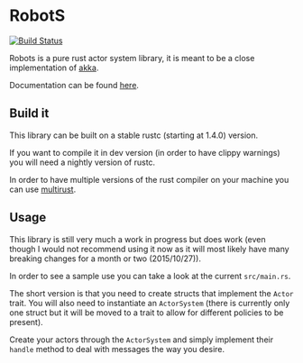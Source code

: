# RobotS

[![Build Status](https://travis-ci.org/gamazeps/RobotS.svg?branch=travis__test)](https://travis-ci.org/gamazeps/RobotS)

Robots is a pure rust actor system library, it is meant to be a close implementation of [akka](akka.io).

Documentation can be found [here](http://gamazeps.github.io/RobotS/).

## Build it

This library can be built on a stable rustc (starting at 1.4.0) version.

If you want to compile it in dev version (in order to have clippy warnings) you will need a
nightly version of rustc.

In order to have multiple versions of the rust compiler on your machine you can use
[multirust](https://github.com/brson/multirust).

## Usage

This library is still very much a work in progress but does work (even though I would not recommend
using it now as it will most likely have many breaking changes for a month or two (2015/10/27)).

In order to see a sample use you can take a look at the current `src/main.rs`.

The short version is that you need to create structs that implement the `Actor` trait.
You will also need to instantiate an `ActorSystem` (there is currently only one struct but it will be
moved to a trait to allow for different policies to be present).

Create your actors through the `ActorSystem` and simply implement their `handle` method to deal
with messages the way you desire.

